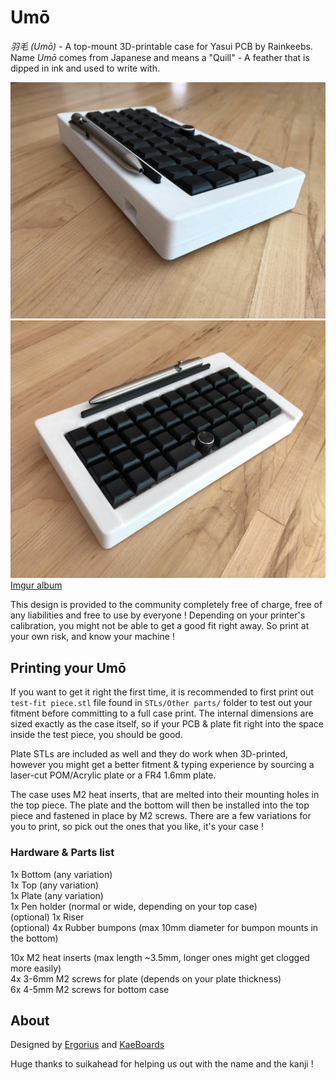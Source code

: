 # Umō
*羽毛 (Umō)* - A top-mount 3D-printable case for Yasui PCB by Rainkeebs.
Name *Umō* comes from Japanese and means a "Quill" - A feather that is dipped in ink and used to write with.

![](assets/Umo-white-back.jpeg)
![](assets/Umo-white-front.jpeg)
[Imgur album](https://imgur.com/gallery/CjK1rLI)

This design is provided to the community completely free of charge, free of any liabilities and free to use by everyone !
Depending on your printer's calibration, you might not be able to get a good fit right away. So print at your own risk, and know your machine !
## Printing your Umō

If you want to get it right the first time, it is recommended to first print out ```test-fit piece.stl``` file found in ```STLs/Other parts/``` folder to test out
your fitment before committing to a full case print. The internal dimensions are sized exactly as the case itself, so if your PCB & plate fit right into the space inside the test piece, you should be good.

Plate STLs are included as well and they do work when 3D-printed, however you might get a better fitment & typing experience by sourcing a laser-cut POM/Acrylic plate or a FR4 1.6mm plate.

The case uses M2 heat inserts, that are melted into their mounting holes in the top piece. The plate and the bottom will then be installed into the top piece and fastened in place by M2 screws.
There are a few variations for you to print, so pick out the ones that you like, it's your case !

### Hardware & Parts list

1x Bottom (any variation)  
1x Top (any variation)   
1x Plate (any variation)  
1x Pen holder (normal or wide, depending on your top case)  
(optional) 1x Riser  
(optional) 4x Rubber bumpons (max 10mm diameter for bumpon mounts in the bottom)  

10x M2 heat inserts (max length ~3.5mm, longer ones might get clogged more easily)  
4x 3-6mm M2 screws for plate (depends on your plate thickness)  
6x 4-5mm M2 screws for bottom case  

## About

Designed by [Ergorius](https://github.com/ErkHal) and [KaeBoards](https://github.com/KaeBoards)

Huge thanks to suikahead for helping us out with the name and the kanji !



